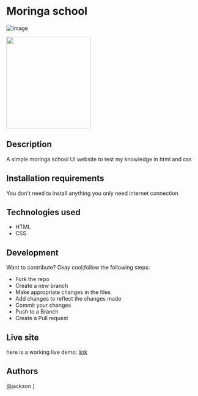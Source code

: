 # Moringa school

![image](./Assets/README.png)

<p>
    <img src="./Assets/README.png" width="220" height="240" />
</p>

## Description
A simple moringa school UI website to test my knowledge in html and css



## Installation requirements
You don't need to install anything you only need internet connection
## Technologies used
<ul>
   <li>HTML</li>
   <li>CSS</li>
</ul>

## Development
  Want to contribute? Okay cool;follow the following steps:
<ul>
   <li>Fork the repo</li>
   <li>Create a new branch</li>
   <li>Make appropriate changes in the files</li>
   <li>Add changes to reflect the changes made</li>
   <li>Commit your changes</li>
   <li>Push to a Branch</li>
   <li>Create a Pull request</li>
</ul>

## Live site
here is a working live demo: [link](https://jacksonohallo.github.io/Jackson-First-Moringa-IP/)
## Authors
@jackson
        ]
